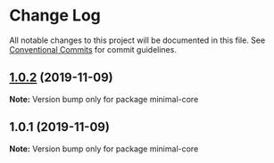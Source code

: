 # Change Log

All notable changes to this project will be documented in this file.
See [Conventional Commits](https://conventionalcommits.org) for commit guidelines.

## [1.0.2](https://github.com/Ganevru/gatsby-theme-chronoblog/compare/minimal-core@1.0.1...minimal-core@1.0.2) (2019-11-09)

**Note:** Version bump only for package minimal-core





## 1.0.1 (2019-11-09)

**Note:** Version bump only for package minimal-core
